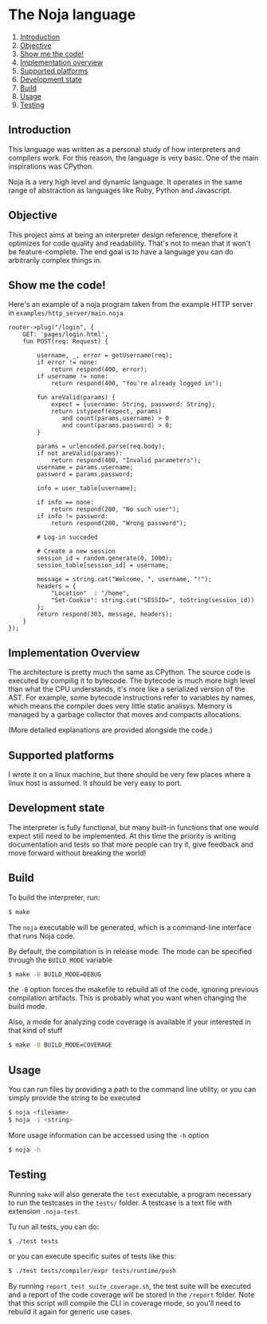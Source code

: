 # The Noja language
1. [Introduction](#introduction)
2. [Objective](#objective)
3. [Show me the code!](#show-me-the-code)
4. [Implementation overview](#implementation-overview)
5. [Supported platforms](#supported-platforms)
6. [Development state](#development-state)
7. [Build](#build)
8. [Usage](#usage)
9. [Testing](#testing)

## Introduction
This language was written as a personal study of how interpreters and compilers work. For this reason, the language is very basic. One of the main inspirations was CPython.

Noja is a very high level and dynamic language. It operates in the same range of abstraction as languages like Ruby, Python and Javascript. 

## Objective
This project aims at being an interpreter design reference, therefore it optimizes for code quality and readability. That's not to mean that it won't be feature-complete. The end goal is to have a language you can do arbitrarily complex things in.

## Show me the code!
Here's an example of a noja program taken from the example HTTP server in `examples/http_server/main.noja`
```
router->plug("/login", {
    GET: 'pages/login.html',
    fun POST(req: Request) {

        username, _, error = getUsername(req);
        if error != none:
            return respond(400, error);
        if username != none:
            return respond(400, "You're already logged in");

        fun areValid(params) {
            expect = {username: String, password: String};
            return istypeof(expect, params) 
               and count(params.username) > 0
               and count(params.password) > 0;
        }

        params = urlencoded.parse(req.body);
        if not areValid(params):
            return respond(400, "Invalid parameters");
        username = params.username;
        password = params.password;
        
        info = user_table[username];
        
        if info == none:
            return respond(200, "No such user");
        if info != password:
            return respond(200, "Wrong password");
        
        # Log-in succeded

        # Create a new session
        session_id = random.generate(0, 1000);
        session_table[session_id] = username;

        message = string.cat("Welcome, ", username, "!");           
        headers = {
            "Location"  : "/home", 
            "Set-Cookie": string.cat("SESSID=", toString(session_id))
        };
        return respond(303, message, headers);
    }
});
```

## Implementation Overview
The architecture is pretty much the same as CPython. The source code is executed by compilig it to bytecode. The bytecode is much more high level than what the CPU understands, it's more like a serialized version of the AST. For example, some bytecode instructions refer to variables by names, which means the compiler does very little static analisys. Memory is managed by a garbage collector that moves and compacts allocations. 

(More detailed explanations are provided alongside the code.)

## Supported platforms
I wrote it on a linux machine, but there should be very few places where a linux host is assumed. It should be very easy to port.

## Development state
The interpreter is fully functional, but many built-in functions that one would expect still need to be implemented. At this time the priority is writing documentation and tests so that more people can try it, give feedback and move forward without breaking the world!

## Build
To build the interpreter, run:
```sh
$ make
```
The `noja` executable will be generated, which is a command-line interface that runs Noja code.

By default, the compilation is in release mode. The mode can be specified through the `BUILD_MODE` variable
```sh
$ make -B BUILD_MODE=DEBUG
```
the `-B` option forces the makefile to rebuild all of the code, ignoring previous compilation artifacts. This is probably what you want when changing the build mode.

Also, a mode for analyzing code coverage is available if your interested in that kind of stuff
```sh
$ make -B BUILD_MODE=COVERAGE
```

## Usage
You can run files by providing a path to the command line utility, or you can simply provide the string to be executed
```sh
$ noja <filename>
$ noja -i <string>
```

More usage information can be accessed using the `-h` option
```sh
$ noja -h
```

## Testing

Running `make` will also generate the `test` executable, a program necessary to run the testcases in the `tests/` folder. A testcase is a text file with extension `.noja-test`.

Tu run all tests, you can do:
```sh
$ ./test tests
```
or you can execute specific suites of tests like this:
```sh
$ ./test tests/compiler/expr tests/runtime/push
```

By running `report_test_suite_coverage.sh`, the test suite will be executed and a report of the code coverage will be stored in the `/report` folder. Note that this script will compile the CLI in coverage mode, so you'll need to rebuild it again for generic use cases.
